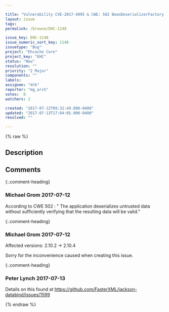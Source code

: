 ```yaml
---

title: "Vulnerability CVE-2017-4995 & CWE: 502 BeanDeserializerFactory.class_terracotta"
layout: issue
tags: 
permalink: /browse/EHC-1148

issue_key: EHC-1148
issue_numeric_sort_key: 1148
issuetype: "Bug"
project: "Ehcache Core"
project_key: "EHC"
status: "New"
resolution: ""
priority: "2 Major"
components: ""
labels: 
assignee: "drb"
reporter: "mg_arch"
votes:  0
watchers: 2

created: "2017-07-12T09:32:49.000-0400"
updated: "2017-07-13T17:04:05.000-0400"
resolved: ""

---
```




{% raw %}



## Description

<div markdown="1" class="description">



</div>

## Comments


{:.comment-heading}
### **Michael Grom** <span class="date">2017-07-12</span>

<div markdown="1" class="comment">

According to CWE 502 : " The application deserializes untrusted data without sufficiently verifying that the resulting data will be valid." 

</div>


{:.comment-heading}
### **Michael Grom** <span class="date">2017-07-12</span>

<div markdown="1" class="comment">

Affected versions: 2.10.2 -> 2.10.4

Sorry for the inconvenience caused when creating this issue.

</div>


{:.comment-heading}
### **Peter Lynch** <span class="date">2017-07-13</span>

<div markdown="1" class="comment">

Details on this found at https://github.com/FasterXML/jackson-databind/issues/1599


</div>



{% endraw %}
